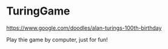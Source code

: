 # TuringGame

https://www.google.com/doodles/alan-turings-100th-birthday

Play thie game by computer, just for fun!
